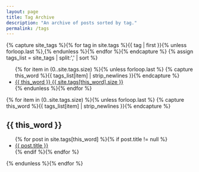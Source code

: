 ```yaml
---
layout: page
title: Tag Archive
description: "An archive of posts sorted by tag."
permalink: /tags
---
```


{% capture site_tags %}{% for tag in site.tags %}{{ tag | first }}{% unless forloop.last %},{% endunless %}{% endfor %}{% endcapture %}
{% assign tags_list = site_tags | split:',' | sort %}

<ul class="entry-meta">
  {% for item in (0..site.tags.size) %}{% unless forloop.last %}
  {% capture this_word %}{{ tags_list[item] | strip_newlines }}{% endcapture %}
  <li><a href="#{{ this_word }}" class="tag"><span class="term">{{ this_word }}</span> <span class="count">{{ site.tags[this_word].size }}</span></a></li>
  {% endunless %}{% endfor %}
</ul>
{% for item in (0..site.tags.size) %}{% unless forloop.last %}
{% capture this_word %}{{ tags_list[item] | strip_newlines }}{% endcapture %}
   <h2 id="{{ this_word }}" class="tag-heading">{{ this_word }}</h2>
   <ul>
    {% for post in site.tags[this_word] %}{% if post.title != null %}
    <li class="entry-title"><a href="{{ site.url }}{{ post.url }}" title="{{ post.title }}">{{ post.title }}</a></li>
    {% endif %}{% endfor %}
  </ul>
{% endunless %}{% endfor %}
